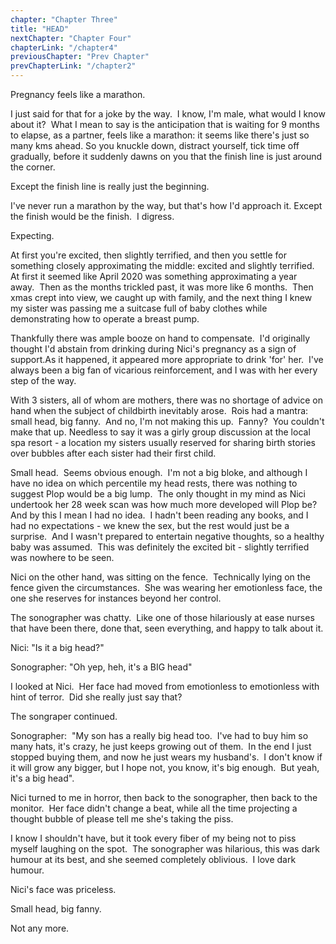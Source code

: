 ```yaml
---
chapter: "Chapter Three"
title: "HEAD"
nextChapter: "Chapter Four"
chapterLink: "/chapter4"
previousChapter: "Prev Chapter"
prevChapterLink: "/chapter2"
---
```


Pregnancy feels like a marathon.

I just said for that for a joke by the way.  I know, I'm male, what would I know about it?  What I mean to say is the anticipation that is waiting for 9 months to elapse, as a partner, feels like a marathon: it seems like there's just so many kms ahead. So you knuckle down, distract yourself, tick time off gradually, before it suddenly dawns on you that the finish line is just around the corner.

Except the finish line is really just the beginning.

I've never run a marathon by the way, but that's how I'd approach it. Except the finish would be the finish.  I digress.

Expecting.

At first you're excited, then slightly terrified, and then you settle for something closely approximating the middle: excited and slightly terrified.  At first it seemed like April 2020 was something approximating a year away.  Then as the months trickled past, it was more like 6 months.  Then xmas crept into view, we caught up with family, and the next thing I knew my sister was passing me a suitcase full of baby clothes while demonstrating how to operate a breast pump.

Thankfully there was ample booze on hand to compensate.  I'd originally thought I'd abstain from drinking during Nici's pregnancy as a sign of support.As it happened, it appeared more appropriate to drink 'for' her.  I've always been a big fan of vicarious reinforcement, and I was with her every step of the way.

With 3 sisters, all of whom are mothers, there was no shortage of advice on hand when the subject of childbirth inevitably arose.  Rois had a mantra: small head, big fanny.  And no, I'm not making this up.  Fanny?  You couldn't make that up. Needless to say it was a girly group discussion at the local spa resort - a location my sisters usually reserved for sharing birth stories over bubbles after each sister had their first child.

Small head.  Seems obvious enough.  I'm not a big bloke, and although I have no idea on which percentile my head rests, there was nothing to suggest Plop would be a big lump.  The only thought in my mind as Nici undertook her 28 week scan was how much more developed will Plop be?  And by this I mean I had no idea.  I hadn't been reading any books, and I had no expectations - we knew the sex, but the rest would just be a surprise.  And I wasn't prepared to entertain negative thoughts, so a healthy baby was assumed.  This was definitely the excited bit - slightly terrified was nowhere to be seen.

Nici on the other hand, was sitting on the fence.  Technically lying on the fence given the circumstances.  She was wearing her emotionless face, the one she reserves for instances beyond her control.

The sonographer was chatty.  Like one of those hilariously at ease nurses that have been there, done that, seen everything, and happy to talk about it.

Nici: "Is it a big head?"

Sonographer: "Oh yep, heh, it's a BIG head"

I looked at Nici.  Her face had moved from emotionless to emotionless with hint of terror.  Did she really just say that?

The songraper continued.

Sonographer:  "My son has a really big head too.  I've had to buy him so many hats, it's crazy, he just keeps growing out of them.  In the end I just stopped buying them, and now he just wears my husband's.  I don't know if it will grow any bigger, but I hope not, you know, it's big enough.  But yeah, it's a big head".

Nici turned to me in horror, then back to the sonographer, then back to the monitor.  Her face didn't change a beat, while all the time projecting a thought bubble of please tell me she's taking the piss.

I know I shouldn't have, but it took every fiber of my being not to piss myself laughing on the spot.  The sonographer was hilarious, this was dark humour at its best, and she seemed completely oblivious.  I love dark humour.

Nici's face was priceless.

Small head, big fanny.

Not any more.

